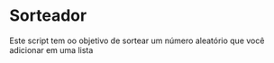 # Sorteador
 Este script tem oo objetivo de sortear um número aleatório que você adicionar em uma lista
